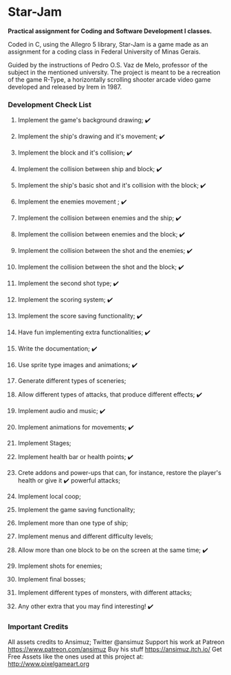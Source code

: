 # Star-Jam
 **Practical assignment for Coding and Software Development I classes.**
 
 Coded in C, using the Allegro 5 library, Star-Jam is a game made as an assignment for a coding class in Federal University of Minas Gerais.
 
 Guided by the instructions of Pedro O.S. Vaz de Melo, professor of the subject in the mentioned university. The project is meant to be a recreation of the game R-Type, a horizontally scrolling shooter arcade video game developed and released by Irem in 1987.
 

### Development Check List


1. Implement the game's background drawing; ✔️
2. Implement the ship's drawing and it's movement; ✔️
3. Implement the block and it's collision; ✔️
4. Implement the collision between ship and block; ✔️
5. Implement the ship's basic shot and it's collision with the block; ✔️
6. Implement the enemies movement ; ✔️
7. Implement the collision between enemies and the ship; ✔️
8. Implement the collision between enemies and the block; ✔️
9. Implement the collision between the shot and the enemies; ✔️
10. Implement the collision between the shot and the block; ✔️
11. Implement the second shot type; ✔️
12. Implement the scoring system; ✔️
13. Implement the score saving functionality; ✔️
14. Have fun implementing extra functionalities; ✔️
15. Write the documentation; ✔️



1. Use sprite type images and animations; ✔️
2. Generate different types of sceneries; 
3. Allow different types of attacks, that produce different effects; ✔️
4. Implement audio and music; ✔️
5. Implement animations for movements; ✔️
6. Implement Stages;
7. Implement health bar or health points; ✔️
8. Crete addons and power-ups that can, for instance, restore the player's health or give it ✔️
powerful attacks;
9. Implement local coop;
10. Implement the game saving functionality;
11. Implement more than one type of ship;
12. Implement menus and different difficulty levels;
13. Allow more than one block to be on the screen at the same time; ✔️
14. Implement shots for enemies; 
15. Implement final bosses;
16. Implement different types of monsters, with different attacks;
17. Any other extra that you may find interesting! ✔️


### Important Credits

All assets credits to Ansimuz;
Twitter @ansimuz
Support his work at Patreon https://www.patreon.com/ansimuz
Buy his stuff https://ansimuz.itch.io/
Get Free Assets like the ones used at this project at: http://www.pixelgameart.org
